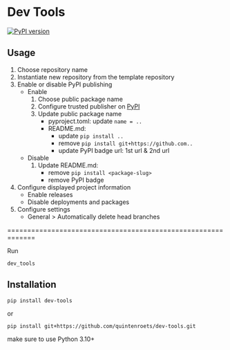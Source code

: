 # Dev Tools
[![PyPI version](https://badge.fury.io/py/dev-tools.svg)](https://badge.fury.io/py/dev-tools)
## Usage
1) Choose repository name
2) Instantiate new repository from the template repository
3) Enable or disable PyPI publishing
   * Enable
      1) Choose public package name
      2) Configure trusted publisher on [PyPI](https://pypi.org/manage/account/publishing/)
      3) Update public package name
         * pyproject.toml: update `name = ..`
         * README.md:
           * update `pip install ..`
           * remove `pip install git+https://github.com..`
           * update PyPI badge url: 1st url & 2nd url
   * Disable
      1) Update README.md:
           * remove `pip install <package-slug>`
           * remove PyPI badge
4) Configure displayed project information
   * Enable releases
   * Disable deployments and packages
5) Configure settings
   * General > Automatically delete head branches

=============================================================

Run
```shell
dev_tools
```
## Installation
```shell
pip install dev-tools
```
or
```shell
pip install git+https://github.com/quintenroets/dev-tools.git
```
make sure to use Python 3.10+
